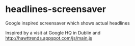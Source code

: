 # headlines-screensaver
Google inspired screensaver which shows actual headlines

Inspired by a visit at Google HQ in Dublin and http://hawttrends.appspot.com/js/main.js
